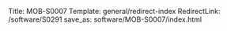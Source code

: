Title: MOB-S0007
Template: general/redirect-index
RedirectLink: /software/S0291
save_as: software/MOB-S0007/index.html